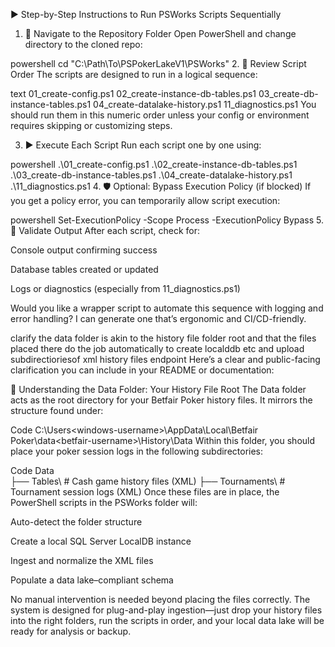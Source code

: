 ▶️ Step-by-Step Instructions to Run PSWorks Scripts Sequentially
1. 📁 Navigate to the Repository Folder
Open PowerShell and change directory to the cloned repo:

powershell
cd "C:\Path\To\PSPokerLakeV1\PSWorks"
2. 📜 Review Script Order
The scripts are designed to run in a logical sequence:

text
01_create-config.ps1
02_create-instance-db-tables.ps1
03_create-db-instance-tables.ps1
04_create-datalake-history.ps1
11_diagnostics.ps1
You should run them in this numeric order unless your config or environment requires skipping or customizing steps.

3. ▶️ Execute Each Script
Run each script one by one using:

powershell
.\01_create-config.ps1
.\02_create-instance-db-tables.ps1
.\03_create-db-instance-tables.ps1
.\04_create-datalake-history.ps1
.\11_diagnostics.ps1
4. 🛡️ Optional: Bypass Execution Policy (if blocked)
If you get a policy error, you can temporarily allow script execution:

powershell
Set-ExecutionPolicy -Scope Process -ExecutionPolicy Bypass
5. 🧪 Validate Output
After each script, check for:

Console output confirming success

Database tables created or updated

Logs or diagnostics (especially from 11_diagnostics.ps1)

Would you like a wrapper script to automate this sequence with logging and error handling? I can generate one that’s ergonomic and CI/CD-friendly.

clarify the data folder is akin to the history file folder root and that the files placed there do the job automatically to create localddb etc and upload subdirectioriesof xml history files endpoint
Here’s a clear and public-facing clarification you can include in your README or documentation:

📂 Understanding the Data Folder: Your History File Root
The Data folder acts as the root directory for your Betfair Poker history files. It mirrors the structure found under:

Code
C:\Users\<windows-username>\AppData\Local\Betfair Poker\data\<betfair-username>\History\Data
Within this folder, you should place your poker session logs in the following subdirectories:

Code
Data\
├── Tables\         # Cash game history files (XML)
├── Tournaments\    # Tournament session logs (XML)
Once these files are in place, the PowerShell scripts in the PSWorks folder will:

Auto-detect the folder structure

Create a local SQL Server LocalDB instance

Ingest and normalize the XML files

Populate a data lake–compliant schema

No manual intervention is needed beyond placing the files correctly. The system is designed for plug-and-play ingestion—just drop your history files into the right folders, run the scripts in order, and your local data lake will be ready for analysis or backup.
